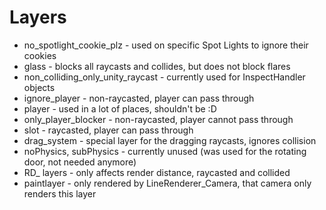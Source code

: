 # Layers

- no_spotlight_cookie_plz - used on specific Spot Lights to ignore their cookies
- glass - blocks all raycasts and collides, but does not block flares
- non_colliding_only_unity_raycast - currently used for InspectHandler objects
- ignore_player - non-raycasted, player can pass through
- player - used in a lot of places, shouldn't be :D
- only_player_blocker - non-raycasted, player cannot pass through
- slot - raycasted, player can pass through
- drag_system - special layer for the dragging raycasts, ignores collision
- noPhysics, subPhysics - currently unused (was used for the rotating door, not needed anymore)
- RD_ layers - only affects render distance, raycasted and collided
- paintlayer - only rendered by LineRenderer_Camera, that camera only renders this layer

